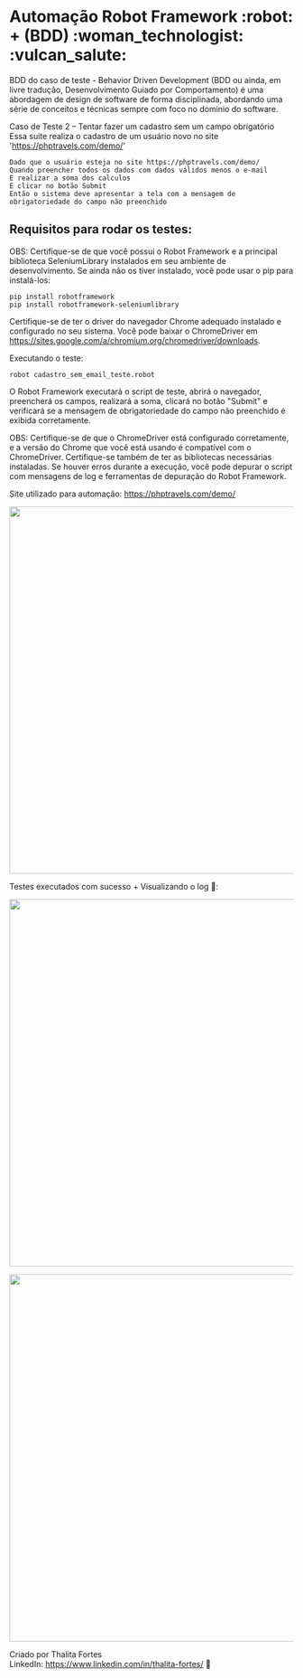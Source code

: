 <h1>  Automação Robot Framework :robot: + (BDD)  :woman_technologist: :vulcan_salute: </h1>


BDD do caso de teste - Behavior Driven Development (BDD ou ainda, em livre tradução, Desenvolvimento Guiado por Comportamento) é uma abordagem de design de software de forma disciplinada, abordando uma série de conceitos e técnicas sempre com foco no domínio do software.

Caso de Teste 2 – Tentar fazer um cadastro sem um campo obrigatório <br/>
Essa suite realiza o cadastro de um usuário novo no site 'https://phptravels.com/demo/' <br/>

    Dado que o usuário esteja no site https://phptravels.com/demo/
    Quando preencher todos os dados com dados válidos menos o e-mail
    E realizar a soma dos calculos 
    E clicar no botão Submit
    Então o sistema deve apresentar a tela com a mensagem de obrigatoriedade do campo não preenchido



<h2> Requisitos para rodar os testes:</h2>

OBS: Certifique-se de que você possui o Robot Framework e a principal biblioteca SeleniumLibrary instalados em seu ambiente de desenvolvimento. Se ainda não os tiver instalado, você pode usar o pip para instalá-los: <br/>

    pip install robotframework 
    pip install robotframework-seleniumlibrary 

Certifique-se de ter o driver do navegador Chrome adequado instalado e configurado no seu sistema. Você pode baixar o ChromeDriver em https://sites.google.com/a/chromium.org/chromedriver/downloads. <br/>

Executando o teste: <br/>

    robot cadastro_sem_email_teste.robot
    
O Robot Framework executará o script de teste, abrirá o navegador, preencherá os campos, realizará a soma, clicará no botão "Submit" e verificará se a mensagem de obrigatoriedade do campo não preenchido é exibida corretamente. <br/>


OBS: Certifique-se de que o ChromeDriver está configurado corretamente, e a versão do Chrome que você está usando é compatível com o ChromeDriver. Certifique-se também de ter as bibliotecas necessárias instaladas. Se houver erros durante a execução, você pode depurar o script com mensagens de log e ferramentas de depuração do Robot Framework. <br/>


Site utilizado para automação: https://phptravels.com/demo/

<img src="https://github.com/Thalita-fortes/cadastro-usu-automacao/assets/78827775/69f68248-b0c7-44b8-9154-ba61f00bdb01" width="650"><br/>

Testes executados com sucesso + Visualizando o log 🤖:

<img src="https://github.com/Thalita-fortes/cadastro-usu-automacao/assets/78827775/d8c320b0-89d7-43af-89aa-b5d25a80b3c0" width="650"><br/>

 <img src="https://github.com/Thalita-fortes/cadastro-usu-automacao/assets/78827775/853c2ad2-054a-4f6c-9a25-c621765fbccc" width="650"><br/>

Criado por Thalita Fortes <br/>
LinkedIn: https://www.linkedin.com/in/thalita-fortes/ :blue_heart:

